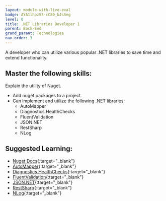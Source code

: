 ```yaml
---
layout: module-with-live-eval
badge: AYA1lhpzS3-cC80_bJsSeg
level: 0
title: .NET Libraries Developer 1
parent: Back-End
grand_parent: Technologies
nav_order: 3
---
```

A developer who can utilize various popular .NET libraries to save time and extend functionality.

## Master the following skills:

Explain the utility of Nuget.

- Add nuget packages to a project.
- Can implement and utilize the following .NET libraries:
  - AutoMapper
  - Diagnostics.HealthChecks
  - FluentValidation
  - JSON.NET
  - RestSharp
  - NLog

## Suggested Learning:

- [Nuget Docs](https://www.nuget.org/){:target="\_blank"}
- [AutoMapper](https://github.com/AutoMapper/AutoMapper){:target="\_blank"}
- [Diagnostics.HealthChecks](https://github.com/Xabaril/AspNetCore.Diagnostics.HealthChecks){:target="\_blank"}
- [FluentValidation](https://github.com/tallesl/net-libraries-that-make-your-life-easier#fluentvalidationb){:target="\_blank"}
- [JSON.NET](http://www.newtonsoft.com/json){:target="\_blank"}
- [RestSharp](http://restsharp.org/){:target="\_blank"}
- [NLog](https://github.com/NLog/NLog){:target="\_blank"}
